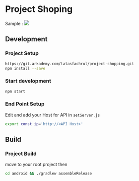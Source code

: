 # Project Shoping
Sample :
![](name-of-giphy.gif)
## Development
### Project Setup
```bash
https://git.arkademy.com/tatasfachrul/project-shopping.git
npm install --save
```

### Start development
```bash
npm start
```

### End Point Setup
Edit and add your Host for API in `setServer.js`
```bash
export const ip='http://<API Host>'
```

## Build
### Project Build
move to your root project then
```bash
cd android && ./gradlew assembleRelease
```